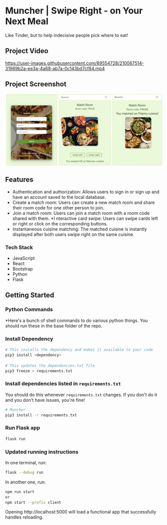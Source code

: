 # Muncher | Swipe Right - on Your Next Meal
Like Tinder, but to help indecisive people pick where to eat!

## Project Video
https://user-images.githubusercontent.com/89554728/210067514-31969b2a-ee3a-4a68-ab7a-0c143bd7cf84.mp4

## Project Screenshot
![sign-up, swipe, and match images](screenshot/set.png)

## Features
* Authentication and authorization: Allows users to sign in or sign up and have an account saved to the local database.
* Create a match room: Users can create a new match room and share their room code for one other person to join.
* Join a match room: Users can join a match room with a room code shared with them.
*I nteractive card swipe: Users can swipe cards left or right or click on the corresponding buttons.
* Instantaneous cuisine matching: The matched cuisine is instantly displayed after both users swipe right on the same cuisine.

### Tech Stack
* JavaScript
* React
* Bootstrap
* Python
* Flask

## Getting Started
### Python Commands
*Here's a bunch of shell commands to do various python things. You should run these in the base folder of the repo.

### Install Dependency

```bash
# This installs the dependency and makes it available to your code
pip3 install <dependency>

# This updates the dependencies.txt file
pip3 freeze > requirements.txt
```

### Install dependencies listed in `requirements.txt`

You should do this whenever `requirements.txt` changes. If you don't do it and you don't have issues, you're fine!

```bash
# Muncher
pip3 install -r requirements.txt
```

### Run Flask app

```bash
flask run
```

### Updated running instructions

In one terminal, run:
```bash
flask --debug run
```

In another one, run:
```bash
npm run start
or
npm start --prefix client
```

Opening http://localhost:5000 will load a functional app that successfully handles reloading.
